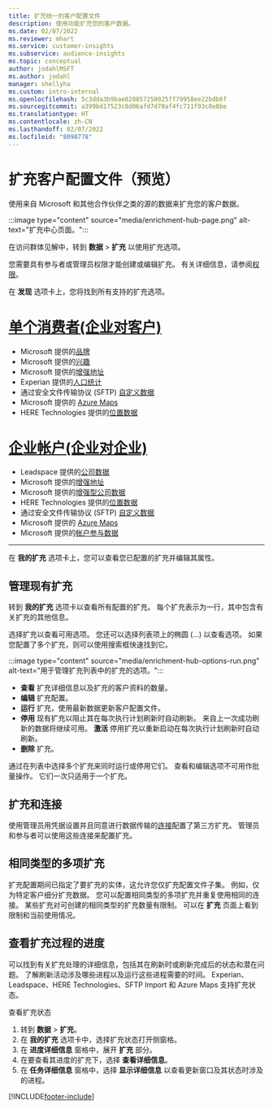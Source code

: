 ```yaml
---
title: 扩充统一的客户配置文件
description: 使用功能扩充您的客户数据。
ms.date: 02/07/2022
ms.reviewer: mhart
ms.service: customer-insights
ms.subservice: audience-insights
ms.topic: conceptual
author: jodahlMSFT
ms.author: jodahl
manager: shellyha
ms.custom: intro-internal
ms.openlocfilehash: 5c3dda3b9bae828857258025ff79958ee22bdb6f
ms.sourcegitcommit: a399bd17523c8d06afd7d78af4fc711f93c0e8be
ms.translationtype: HT
ms.contentlocale: zh-CN
ms.lasthandoff: 02/07/2022
ms.locfileid: "8098778"
---
```

# <a name="enrichment-for-customer-profiles-preview"></a>扩充客户配置文件（预览）

使用来自 Microsoft 和其他合作伙伴之类的源的数据来扩充您的客户数据。

:::image type="content" source="media/enrichment-hub-page.png" alt-text="扩充中心页面。":::

在访问群体见解中，转到 **数据** > **扩充** 以使用扩充选项。  

您需要具有参与者或管理员权限才能创建或编辑扩充。 有关详细信息，请参阅[权限](permissions.md)。

在 **发现** 选项卡上，您将找到所有支持的扩充选项。

# <a name="individual-consumers-b-to-c"></a>[单个消费者(企业对客户)](#tab/b2c)

- Microsoft 提供的[品牌](enrichment-microsoft.md)
- Microsoft 提供的[兴趣](enrichment-microsoft.md)
- Microsoft 提供的[增强地址](enrichment-enhanced-addresses.md) 
- Experian 提供的[人口统计](enrichment-experian.md)
- 通过安全文件传输协议 (SFTP) [自定义数据](enrichment-SFTP-custom-import.md) 
- Microsoft 提供的 [Azure Maps](enrichment-azure-maps.md)
- HERE Technologies 提供的[位置数据](enrichment-here.md) 

# <a name="business-accounts-b-to-b"></a>[企业帐户(企业对企业)](#tab/b2b)

- Leadspace 提供的[公司数据](enrichment-leadspace.md)
- Microsoft 提供的[增强地址](enrichment-enhanced-addresses.md) 
- Microsoft 提供的[增强型公司数据](enrichment-enhanced-company-data.md)
- HERE Technologies 提供的[位置数据](enrichment-here.md) 
- 通过安全文件传输协议 (SFTP) [自定义数据](enrichment-SFTP-custom-import.md) 
- Microsoft 提供的 [Azure Maps](enrichment-azure-maps.md)
- Microsoft 提供的[帐户参与数据](enrichment-office.md)

---

在 **我的扩充** 选项卡上，您可以查看您已配置的扩充并编辑其属性。

## <a name="manage-existing-enrichments"></a>管理现有扩充

转到 **我的扩充** 选项卡以查看所有配置的扩充。 每个扩充表示为一行，其中包含有关扩充的其他信息。

选择扩充以查看可用选项。 您还可以选择列表项上的椭圆 (...) 以查看选项。 如果您配置了多个扩充，则可以使用搜索框快速找到它。

:::image type="content" source="media/enrichment-hub-options-run.png" alt-text="用于管理扩充列表中的扩充的选项。":::

- **查看** 扩充详细信息以及扩充的客户资料的数量。
- **编辑** 扩充配置。
- **运行** 扩充，使用最新数据更新客户配置文件。
- **停用** 现有扩充以阻止其在每次执行计划刷新时自动刷新。 来自上一次成功刷新的数据将继续可用。 **激活** 停用扩充以重新启动在每次执行计划刷新时自动刷新。
- **删除** 扩充。

通过在列表中选择多个扩充来同时运行或停用它们。 查看和编辑选项不可用作批量操作。 它们一次只适用于一个扩充。

## <a name="enrichments-and-connections"></a>扩充和连接

使用管理员用凭据设置并且同意进行数据传输的[连接](connections.md)配置了第三方扩充。 管理员和参与者可以使用这些连接来配置扩充。  

## <a name="multiple-enrichments-of-the-same-type"></a>相同类型的多项扩充

扩充配置期间已指定了要扩充的实体，这允许您仅扩充配置文件子集。 例如，仅为特定客户细分扩充数据。 您可以配置相同类型的多项扩充并重复使用相同的连接。 某些扩充对可创建的相同类型的扩充数量有限制。 可以在 **扩充** 页面上看到限制和当前使用情况。

## <a name="see-the-progress-of-the-enrichment-process"></a>查看扩充过程的进度

可以找到有关扩充处理的详细信息，包括其在刷新时或刷新完成后的状态和潜在问题。 了解刷新活动涉及哪些进程以及运行这些进程需要的时间。 Experian、Leadspace、HERE Technologies、SFTP Import 和 Azure Maps 支持扩充状态。

查看扩充状态

1. 转到 **数据** > **扩充**。 
1. 在 **我的扩充** 选项卡中，选择扩充状态打开侧窗格。 
1. 在 **进度详细信息** 窗格中，展开 **扩充** 部分。 
1. 在要查看其进度的扩充下，选择 **查看详细信息**。 
1. 在 **任务详细信息** 窗格中，选择 **显示详细信息** 以查看更新窗口及其状态时涉及的进程。 

[!INCLUDE[footer-include](../includes/footer-banner.md)]
